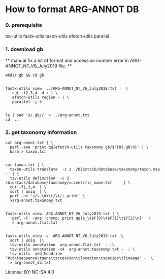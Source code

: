 # How to format ARG-ANNOT DB

### 0. prerequisite

tsv-utils
fastx-utils
taxon-utils
efetch-utils 
parallel

### 1. download gb
   
   ** manual fix a lot of format and accession number error in ARG-ANNOT_NT_V6_July2019 file. **

    mkdir gb && cd gb


    fastx-utils view  ../ARG-ANNOT_NT_V6_July2019.txt |  \
       cut -f2,3,4 -d : | \
       efetch-utils region - | \
       parallel -j 5


    ls | sed 's/.gb//' > ../arg-annot.txt
    cd  ..


### 2. get taxonomy information


    cat arg-annot.txt | \
      perl -ane 'print qq{efetch-utils taxonomy gb/$F[0].gb\n}' | \
      bash > taxon.txt


    cat taxon.txt | \
      taxon-utils translate  -c 2  /biostack/database/taxonomy/taxon.map  -  | \
      tsv-utils definition  -c 2 /biostack/database/taxonomy/scientific_name.txt   - | \
      cut -f1,3,4  | \
      sort | uniq  | \
      perl -ne 's/\.\d+\t/\t/; print' \
      >arg-annot.taxonomy.txt


    fastx-utils view  ARG-ANNOT_NT_V6_July2019.txt | \
       perl -F: -ane 'chomp; print qq{$_\t$F[0]\t$F[1]\t$F[2]\n}'  \
       > arg-annot.flat.txt


    fastx-utils view -s  ARG-ANNOT_NT_V6_July2019.txt |\
      sort | uniq  |\
      tsv-utils annotation  arg-annot.flat.txt  - |\
      tsv-utils annotation -c4  arg-annot.taxonomy.txt -  | \
      tsv-utils  add_headline  "#id\tsequence\tgene\taccession\tlocation\tspecies\tlineage" -  \
      > arg-annot_db.txt


License: BY-NC-SA 4.0
